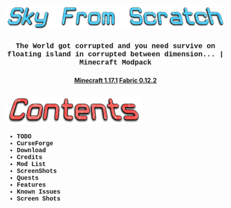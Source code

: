 <style>
.font {
    font-family: "Lucida Console", "Courier New";
    font-weight: bold;
}
</style>
# ![](images/Sky-From-Scratch.png)

<h3 align="center" class="font">
The World got corrupted and you need survive on floating island in corrupted between dimension... | Minecraft Modpack
<h3>

<h4 align="center">
    <strong>
        <a href="https://www.minecraft.net/en-us/article/minecraft-java-edition-1-17-1">Minecraft 1.17.1</a>
        <a href="https://fabricmc.net/use/installer">Fabric 0.12.2</a>
    </strong>
</h4>

## ![](images/Contents.png)
<ul class="font">
    <li>TODO</li>
    <li>CurseForge</li>
    <li> Download</li>
    <li> Credits</li>
    <li> Mod List</li>
    <li> ScreenShots</li>
    <li> Quests</li>
    <li> Features</li>
    <li> Known Issues</li>
    <li> Screen Shots</li>
</ul>